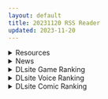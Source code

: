 ```yaml
---
layout: default
title: 20231120 RSS Reader
updated: 2023-11-20
---
```


<details class='content-parent'>
<summary>
Resources
</summary>
<details class='content-child'>
<summary>
<span class='rss-title'> [无修正][未知字幕组][バニラ] 圣贽(いけにえ) </span> <a class='rss-link' href='https://gmgard.com/gm124167' target='_blank'>&nbsp;</a>
<div class='rss-published'> 🕛 20231119 12:58:11</div>
</summary>
<img src="https://iili.io/JnGN2rx.gif" /><br /><p>信神的男主天天被头上长角 后面有翅膀的神秘人腐蚀精神 最后堕落</p>
</details>
<details class='content-child'>
<summary>
<span class='rss-title'> [4K60帧][里番合集]2023年10月里番合集x10部 </span> <a class='rss-link' href='https://gmgard.com/gm124165' target='_blank'>&nbsp;</a>
<div class='rss-published'> 🕛 20231119 12:48:10</div>
</summary>
<img src="https://static.gmgard.us/Images/upload/50524191205250933.jpg" /><br /><p>[4K60FPS][231006][King Bee]1LDK＋J系 いきなり同居？密着！？初エッチ！！？ 第2話.mkv
[4K60FPS][231006][あんてきぬすっ] OVA 妻に黙って即売会に行くんじゃなかった ＃1.mkv
[4K60FPS][231006][あんてきぬすっ] OVA 妻に黙って即売会に行くんじゃなかった ＃2.mkv
[4K60FPS][231013][Queen </p>
</details>
<details class='content-child'>
<summary>
<span class='rss-title'> [P站ID=69414923][Yiqiang] patreon 2023.11月更 </span> <a class='rss-link' href='https://gmgard.com/gm124162' target='_blank'>&nbsp;</a>
<div class='rss-published'> 🕛 20231119 12:48:10</div>
</summary>
<img src="https://static.gmgard.us/Images/upload/17562190124215179.jpg" /><br /><p>请勿在线解压</p>
</details>
<details class='content-child'>
<summary>
<span class='rss-title'> [P站ID=79687476][Neoartcore] patreon 2023.11月更 </span> <a class='rss-link' href='https://gmgard.com/gm124161' target='_blank'>&nbsp;</a>
<div class='rss-published'> 🕛 20231119 12:48:10</div>
</summary>
<img src="https://static.gmgard.us/Images/upload/17513190119385413.jpg" /><br /><p>请勿在线解压</p>
</details>
<details class='content-child'>
<summary>
<span class='rss-title'> [RJ01075284][ししどラボ] [Live2D×ASMR]召しませ!サキュバスさん ~今宵もあなたの精液いただきます♪はらぺこメレの密着搾精~ </span> <a class='rss-link' href='https://gmgard.com/gm124166' target='_blank'>&nbsp;</a>
<div class='rss-published'> 🕛 20231119 12:14:22</div>
</summary>
<img src="https://static.gmgard.us/Images/upload/2406192013398829.jpg" /><br /><p>召唤个魅魔出来给自己艹。</p>
</details>
<details class='content-child'>
<summary>
<span class='rss-title'> 健身房被素未谋面的巨棒少年强上 </span> <a class='rss-link' href='https://gmgard.com/gm124163' target='_blank'>&nbsp;</a>
<div class='rss-published'> 🕛 20231119 09:56:57</div>
</summary>
<img src="https://static.gmgard.us/Images/upload/1756190312178225.jpg" /><br /><p>更清晰的和之后的内容请移步饭盒。
独自在健身房做伸展放松的性感女士，被变态正太盯上了，很感激您的支持。</p>
</details>

</details>
<details class='content-parent'>
<summary>
News
</summary>
<details class='content-child'>
<summary>
<span class='rss-title'>  3D成人射♂擊♀《死亡之種》DLC「魅惑之歌」發售，在殭屍末日大搞偶像團體 </span> <a class='rss-link' href='https://www.4gamers.com.tw/news/detail/61067/seed-of-the-dead-charm-song-dlc-out-now' target='_blank'>&nbsp;</a>
<div class='rss-published'> 🕛 20231119 16:53:52</div>
</summary>
<img src="https://img.4gamers.com.tw/news-image/cf736f1e-6c6d-4649-a33b-5be11998d590.jpg"/>
各種意義射好射滿
</details>
<details class='content-child'>
<summary>
<span class='rss-title'> NanaWind 最新作《花鐘カナデ＊グラム Chapter:3 星泉コトナ》公開官方網站 </span> <a class='rss-link' href='https://home.gamer.com.tw/creationDetail.php?sn=5832134' target='_blank'>&nbsp;</a>
<div class='rss-published'> 🕛 20231119 13:43:24</div>
</summary>
<div><div align="center"><img border="0" class="gallery-image" src="https://cdn.discordapp.com/attachments/907656383284006936/1175774496163115030/F_NuEu-asAAGtak.jpg" width="550" /></div><div align="center"><br /></div>曾製作<b>《春音アリス＊グラム》</b>、<b>《白恋サクラ＊グラム》</b>等作品的遊戲公司 NanaWind ，於今日(11/18)公開最新作<b>《花鐘カナデ＊グラム Chapter:3 星泉コトナ》</b>的官方網站，預定2024年3月29日發售。</div><div align="center"><br /></div><div><br /></div><div align="center"><b><font size="4">【</font></b><b><font size="4">故事劇情】</font></b></div><div align="center"><div><div>這裡是位於東京都內灣岸地帶的湊十區。</div><div><br /></div><div>不知不覺中已經到年底的最後一日。</div><div>隸屬於成稜学園的萬事屋——黄昏部的 後代灯 比平時更加繃緊神經。</div><div><br /></div><div>距離畢業的時間所剩無幾。因為是最後一次能和大家一起同樂，所以他與其他三名部員一起到神社新年參拜。</div><div>在攤販間嬉鬧，把裙子拉到快要走光給他看的コトナ，</div><div>把胸部緊貼上來到能夠知道形狀，偷偷竊笑的奏，</div><div>彷彿戀人一樣挽住手臂，散發香味的結，</div><div>毫不在意間接接吻的澄玲。</div><div>在這樣如此H的女生們的社團……不對，這不是重點。</div><div><br /></div><div>對於星泉コトナ來說，她有想要在畢業前完成的事情。</div><div>「絕對要讓精華祭成為史上最熱鬧的一次！」</div><div>曾經的她作為學生會長引領著成稜學園。</div><div>最後她希望在這充滿傳統的大活動中留下一些足跡。</div><div>為了支持コトナ的想法，原本對學園活動不感興趣的黃昏部成員們，開始認真地投入準備精華祭。</div><div><br /></div><div>然而這時又再次出現了一張神秘的黑卡，以及一則難以理解的神祕訊息。</div><div>上面記載的是託付給未來的社員，黃昏部成立的真相。</div><div><br /></div><div>在知曉一切真相後，コトナ等人感到驚愕的同時，奏更加堅定自己的意志。</div><div>每個人的願望和信念互相交錯。</div><div>齒輪在花瓣飄舞中開始轉動。最終，學園中響起了侵蝕日常的終結之鐘聲——。</div><div><br /></div><div>究竟祭典將如何發展？黃昏部的真相又是什麼呢？</div><div><br /></div><div>主人公・後代灯與星泉コトナ略帶神秘、歡樂又色色的故事正式拉開序幕。</div></div><div><br /></div><div><br /></div><div><b><font size="4">【</font></b><font size="4"><b>角色介紹】</b></font></div><div><img border="0" class="gallery-image" src="https://cdn.discordapp.com/attachments/907656383284006936/1175775846896775178/FireShot_Capture_075_-_Chapter_3_--_-__-_nanawind.jp.jpg" width="650" /></div><div><br /></div><div><br /></div><div><b><font size="4">【</font></b><font size="4"><b>遊戲CG】</b></font></div><div><img border="0" class="gallery-image" src="https://cdn.discordapp.com/attachments/907656383284006936/1175775846506713171/graphic_02.jpg" width="650" /></div><div><br /></div><div><br /></div></div><div><div><div><font size="4"><b>CAST</b></font></div><div><div>星泉 コトナ　CV：月野きいろ</div><div>小桜 結　CV：歩サラ</div><div>花ノ香 澄玲　CV：藤崎紗矢香</div><div>綾世 奏　CV：森谷こころ</div></div></div><div><br /></div><div><font size="4"><b>STAFF</b></font></div><div><div>劇本：池田コント、葉月サイ</div><div>原畫：あゆま紗由</div><div>發售日：2022年6月24日</div><div>官網：<a href="https://ref.gamer.com.tw/redir.php?url=http%3A%2F%2Fnanawind.jp%2Fproduct%2Fprj06%2Fchapter3%2F" target="_blank">http://nanawind.jp/product/prj06/chapter3/</a></div></div></div><div><br /></div>
</details>

</details>
<details class='content-parent'>
<summary>
DLsite Game Ranking
</summary>
<details class='content-child'>
<summary>
<span class='rss-title'> シードオブザデッド:コンプリートエディション [TeamKRAMA] </span> <a class='rss-link' href='https://www.dlsite.com/maniax/work/=/product_id/RJ01119297.html' target='_blank'>&nbsp;</a>
<div class='rss-published'> 🕛 20231120 13:09:21</div>
</summary>
<img src ="http://img.dlsite.jp/modpub/images2/work/doujin/RJ01120000/RJ01119297_img_main.jpg"/><br/>可愛いあの子を守るため暴力とセックスが支配するZワールドで暴れまくれ!様々な武器を手にし、襲い掛かってくる怪物をぶっ殺せ! 彼女たちが怪我をしたときは即エッチでヒーリング!股間のマグナムも火を噴くぜ!彼女たちのハートも最高潮(エクスタシー)! 終わった世界で始まる新たな生活。主人公やヒロインたちに待ち受ける未来とは…!?
</details>
<details class='content-child'>
<summary>
<span class='rss-title'> 冒険者の宿へようこそ!2 / patch.1 他愛略奪ぱっち [ぺぺろんちーの] </span> <a class='rss-link' href='https://www.dlsite.com/maniax/work/=/product_id/RJ01105759.html' target='_blank'>&nbsp;</a>
<div class='rss-published'> 🕛 20231120 13:09:21</div>
</summary>
<img src ="http://img.dlsite.jp/modpub/images2/work/doujin/RJ01106000/RJ01105759_img_main.jpg"/><br/>冒険者の宿へようこそ!2のアップグレードデータです
</details>
<details class='content-child'>
<summary>
<span class='rss-title'> 冒険者の宿へようこそ!2 [ぺぺろんちーの] </span> <a class='rss-link' href='https://www.dlsite.com/maniax/work/=/product_id/RJ01081301.html' target='_blank'>&nbsp;</a>
<div class='rss-published'> 🕛 20231120 13:09:21</div>
</summary>
<img src ="http://img.dlsite.jp/modpub/images2/work/doujin/RJ01082000/RJ01081301_img_main.jpg"/><br/>新たな冒険者の宿へお待ちしております。
</details>
<details class='content-child'>
<summary>
<span class='rss-title'> 魔王の秘宝2-女神を堕とせ! [モンスター研] </span> <a class='rss-link' href='https://www.dlsite.com/maniax/work/=/product_id/RJ01064029.html' target='_blank'>&nbsp;</a>
<div class='rss-published'> 🕛 20231120 13:09:21</div>
</summary>
<img src ="http://img.dlsite.jp/modpub/images2/work/doujin/RJ01065000/RJ01064029_img_main.jpg"/><br/>【魔王の秘宝2】はプレイヤーは魔王となり、ARPGタイプのゲームになります。魔王はかつての手下の裏切りにより、実力が地の底へと落ちてしまいました。そこで魔王は実力をつける為、モンスターたちを降伏させ、信者を惑わせ、女神を凌辱して、強くなる必要があるのです。一歩一歩、かつて君臨していた頂上へと戻る為に。
</details>
<details class='content-child'>
<summary>
<span class='rss-title'> ロリカワ淫魔と契約してえっちなことする話【アニメ版】 [むむむむ] </span> <a class='rss-link' href='https://www.dlsite.com/maniax/work/=/product_id/RJ01114109.html' target='_blank'>&nbsp;</a>
<div class='rss-published'> 🕛 20231120 13:09:21</div>
</summary>
<img src ="http://img.dlsite.jp/modpub/images2/work/doujin/RJ01115000/RJ01114109_img_main.jpg"/><br/>女子高教師で真正のJK好きのあなた。もちろん教え子に手を出すことはできず、また激務も重なり、性欲とストレスをため込む日々を送っていた。ある日、サキュバスが召喚できる魔導書を手に入れて、開くとリルルが召喚される。サキュバスJKのリルルは、高校の卒業条件のために人間の精液が必要だが、まだ誰とも契約を結べずに困っているという。性欲を持て余したJK好き教師と、人間の精液を欲するサキュバスJKのいちゃらぶ授業が今、始まるーー。
</details>

</details>
<details class='content-parent'>
<summary>
DLsite Voice Ranking
</summary>
<details class='content-child'>
<summary>
<span class='rss-title'> ロリカワ淫魔と契約してえっちなことする話【ASMR版】 [むむむむ] </span> <a class='rss-link' href='https://www.dlsite.com/maniax/work/=/product_id/RJ01114087.html' target='_blank'>&nbsp;</a>
<div class='rss-published'> 🕛 20231120 13:09:25</div>
</summary>
<img src ="http://img.dlsite.jp/modpub/images2/work/doujin/RJ01115000/RJ01114087_img_main.jpg"/><br/>女子高教師で真正のJK好きのあなた。もちろん教え子に手を出すことはできず、また激務も重なり、性欲とストレスをため込む日々を送っていた。ある日、サキュバスが召喚できる魔導書を手に入れて、開くとリルルが召喚される。サキュバスJKのリルルは、高校の卒業条件のために人間の精液が必要だが、まだ誰とも契約を結べずに困っているという。性欲を持て余したJK好き教師と、人間の精液を欲するサキュバスJKのいちゃらぶ授業が今、始まるーー。
</details>
<details class='content-child'>
<summary>
<span class='rss-title'> 【蛀牙警告】與犬系女友的二人世界【中文音聲】 [Bedtime Story 被談聲聆] </span> <a class='rss-link' href='https://www.dlsite.com/maniax/work/=/product_id/RJ01116384.html' target='_blank'>&nbsp;</a>
<div class='rss-published'> 🕛 20231120 13:09:25</div>
</summary>
<img src ="http://img.dlsite.jp/modpub/images2/work/doujin/RJ01117000/RJ01116384_img_main.jpg"/><br/>正在熱戀期的兩人每分開一秒鐘都覺得煎熬,於是行動派的女友瞞著爸媽,搬離學校女宿住進你家了!
</details>
<details class='content-child'>
<summary>
<span class='rss-title'> 【KU100】異世界娘のデリヘル嬢～当店人気トップ嬢たちのおちんぽご奉仕戦争 [ファウナス] </span> <a class='rss-link' href='https://www.dlsite.com/maniax/work/=/product_id/RJ01081666.html' target='_blank'>&nbsp;</a>
<div class='rss-published'> 🕛 20231120 13:09:25</div>
</summary>
<img src ="http://img.dlsite.jp/modpub/images2/work/doujin/RJ01082000/RJ01081666_img_main.jpg"/><br/>新たな刺激を求めるあなた。 以前アルブスに、アーテルとのおまんこ比べを提案されていたことを思い出し、二人を同時に呼び出す。 未経験の3Pプレイに、戸惑った様子を見せるアーテルとアルブス。しかしお気に入りのお客であるあなたを前に、たまらずご奉仕を始めるのだった。
</details>
<details class='content-child'>
<summary>
<span class='rss-title'> 【中文音聲】女拳總動員 F-ist & Flirtatious [NEON VOICE] </span> <a class='rss-link' href='https://www.dlsite.com/maniax/work/=/product_id/RJ01111988.html' target='_blank'>&nbsp;</a>
<div class='rss-published'> 🕛 20231120 13:09:25</div>
</summary>
<img src ="http://img.dlsite.jp/modpub/images2/work/doujin/RJ01112000/RJ01111988_img_main.jpg"/><br/>地上最強格鬥大會結束之後,史上最強的六位女性均拜倒在全射郎的褲檔之下。這一天,她們密謀對全射郎展開一場逆襲。究竟對他展露微笑的,是勝利的女神,還是註生的娘娘呢?
</details>
<details class='content-child'>
<summary>
<span class='rss-title'> チンカス掃除までしてくれる世話焼きな妹JKとの生活 [スイカ熟成保証委員会] </span> <a class='rss-link' href='https://www.dlsite.com/maniax/work/=/product_id/RJ01086281.html' target='_blank'>&nbsp;</a>
<div class='rss-published'> 🕛 20231120 13:09:25</div>
</summary>
<img src ="http://img.dlsite.jp/modpub/images2/work/doujin/RJ01087000/RJ01086281_img_main.jpg"/><br/>ある日、リビングでうたた寝をしていたあなたは、下腹部の妙な快感で目を覚ます。 美奈穂があなたのペニスを咥え、舌と唇で丹念にチンカス掃除をしていた──
</details>

</details>
<details class='content-parent'>
<summary>
DLsite Comic Ranking
</summary>
<details class='content-child'>
<summary>
<span class='rss-title'> 家が湿気過ぎて生えてきた幻覚誘発するキノコを誤食して発情したあとのあれやこれ [捕食少女] </span> <a class='rss-link' href='https://www.dlsite.com/maniax/work/=/product_id/RJ01114389.html' target='_blank'>&nbsp;</a>
<div class='rss-published'> 🕛 20231120 13:09:28</div>
</summary>
<img src ="http://img.dlsite.jp/modpub/images2/work/doujin/RJ01115000/RJ01114389_img_main.jpg"/><br/>これはごく普通すぎて普通でしかない一人の女子大学生の日常ストーリーです。 家の中が湿気てキノコが生えることになり、好奇心からそのキノコを誤って摂取した結果、幻覚を体験します。本文は52ページ。特典のおまけ2枚付きです。
</details>
<details class='content-child'>
<summary>
<span class='rss-title'> 悪い子には制裁を2 [ミスターほっけ] </span> <a class='rss-link' href='https://www.dlsite.com/maniax/work/=/product_id/RJ01115194.html' target='_blank'>&nbsp;</a>
<div class='rss-published'> 🕛 20231120 13:09:28</div>
</summary>
<img src ="http://img.dlsite.jp/modpub/images2/work/doujin/RJ01116000/RJ01115194_img_main.jpg"/><br/>娘をイジメる生意気なクラスメイトをマゾ奴隷に堕とす『悪い子には制裁を』の続編!
</details>
<details class='content-child'>
<summary>
<span class='rss-title'> 女装少年ヒーローのきみが邪悪な組織でTSして淫らな女幹部に堕ちるまんがートランスダークエグゼクティブー [やせうまロール] </span> <a class='rss-link' href='https://www.dlsite.com/maniax/work/=/product_id/RJ01107266.html' target='_blank'>&nbsp;</a>
<div class='rss-published'> 🕛 20231120 13:09:28</div>
</summary>
<img src ="http://img.dlsite.jp/modpub/images2/work/doujin/RJ01108000/RJ01107266_img_main.jpg"/><br/>ピッチリスゥツの女装少年ヒーローが心の闇をくすぐられTS!むっちりギチギチ緊縛スゥツの巨乳女幹部に堕ちる!淫紋やニプルファックも!前作見てなくても大丈夫!裸なし全編テカテカツヤツヤラバースーツ!
</details>
<details class='content-child'>
<summary>
<span class='rss-title'> 婦警とくすぐり誘拐犯 [Nisusu] </span> <a class='rss-link' href='https://www.dlsite.com/maniax/work/=/product_id/RJ01117320.html' target='_blank'>&nbsp;</a>
<div class='rss-published'> 🕛 20231120 13:09:28</div>
</summary>
<img src ="http://img.dlsite.jp/modpub/images2/work/doujin/RJ01118000/RJ01117320_img_main.jpg"/><br/>誘拐犯の罠にかかった婦警、彼女を待っているのは終わらないくすぐり地獄だけだ
</details>
<details class='content-child'>
<summary>
<span class='rss-title'> 女子校の性欲処理係として編入した男子生徒による記録 [あのんの大洪水伝説] </span> <a class='rss-link' href='https://www.dlsite.com/maniax/work/=/product_id/RJ439801.html' target='_blank'>&nbsp;</a>
<div class='rss-published'> 🕛 20231120 13:09:28</div>
</summary>
<img src ="http://img.dlsite.jp/modpub/images2/work/doujin/RJ440000/RJ439801_img_main.jpg"/><br/>これは女子校でただ一人の男子である『性欲処理係』のあなたと 欲求不満なドスケベ女子達との濃厚変態プレイの記録である──… 女子校に編入させられたあなたを待っていたのは、思春期でムラムラが止まらない女の子たちとの淫らな日々!?溜まりに溜まった性欲とこじれまくった性癖を解放すべく、 あの手この手であなたに変態プレイを求めてくる彼女達… ド淫乱なニオイフェチ女子に囲まれた、スケベ過ぎる学園性活!
</details>

</details>
